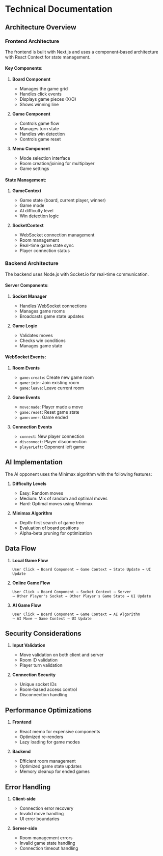 # Technical Documentation

## Architecture Overview

### Frontend Architecture

The frontend is built with Next.js and uses a component-based architecture with React Context for state management.

#### Key Components:
1. **Board Component**
   - Manages the game grid
   - Handles click events
   - Displays game pieces (X/O)
   - Shows winning line

2. **Game Component**
   - Controls game flow
   - Manages turn state
   - Handles win detection
   - Controls game reset

3. **Menu Component**
   - Mode selection interface
   - Room creation/joining for multiplayer
   - Game settings

#### State Management:
1. **GameContext**
   - Game state (board, current player, winner)
   - Game mode
   - AI difficulty level
   - Win detection logic

2. **SocketContext**
   - WebSocket connection management
   - Room management
   - Real-time game state sync
   - Player connection status

### Backend Architecture

The backend uses Node.js with Socket.io for real-time communication.

#### Server Components:
1. **Socket Manager**
   - Handles WebSocket connections
   - Manages game rooms
   - Broadcasts game state updates

2. **Game Logic**
   - Validates moves
   - Checks win conditions
   - Manages game state

#### WebSocket Events:
1. **Room Events**
   - `game:create`: Create new game room
   - `game:join`: Join existing room
   - `game:leave`: Leave current room

2. **Game Events**
   - `move:made`: Player made a move
   - `game:reset`: Reset game state
   - `game:over`: Game ended

3. **Connection Events**
   - `connect`: New player connection
   - `disconnect`: Player disconnection
   - `playerLeft`: Opponent left game

## AI Implementation

The AI opponent uses the Minimax algorithm with the following features:

1. **Difficulty Levels**
   - Easy: Random moves
   - Medium: Mix of random and optimal moves
   - Hard: Optimal moves using Minimax

2. **Minimax Algorithm**
   - Depth-first search of game tree
   - Evaluation of board positions
   - Alpha-beta pruning for optimization

## Data Flow

1. **Local Game Flow**
   ```
   User Click → Board Component → Game Context → State Update → UI Update
   ```

2. **Online Game Flow**
   ```
   User Click → Board Component → Socket Context → Server 
   → Other Player's Socket → Other Player's Game State → UI Update
   ```

3. **AI Game Flow**
   ```
   User Click → Board Component → Game Context → AI Algorithm 
   → AI Move → Game Context → UI Update
   ```

## Security Considerations

1. **Input Validation**
   - Move validation on both client and server
   - Room ID validation
   - Player turn validation

2. **Connection Security**
   - Unique socket IDs
   - Room-based access control
   - Disconnection handling

## Performance Optimizations

1. **Frontend**
   - React memo for expensive components
   - Optimized re-renders
   - Lazy loading for game modes

2. **Backend**
   - Efficient room management
   - Optimized game state updates
   - Memory cleanup for ended games

## Error Handling

1. **Client-side**
   - Connection error recovery
   - Invalid move handling
   - UI error boundaries

2. **Server-side**
   - Room management errors
   - Invalid game state handling
   - Connection timeout handling 